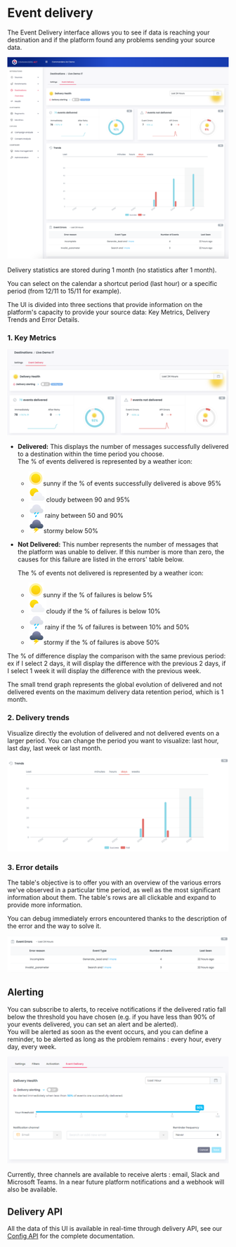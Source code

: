 # Event delivery

The Event Delivery interface allows you to see if data is reaching your destination and if the platform found any problems sending your source data.

![](<../../.gitbook/assets/Event Delivery full.png>)

Delivery statistics are stored during 1 month (no statistics after 1 month).

You can select on the calendar a shortcut period (last hour) or a specific period (from 12/11 to 15/11 for example).

The UI is divided into three sections that provide information on the platform's capacity to provide your source data: Key Metrics, Delivery Trends and Error Details.

### 1. Key Metrics <a href="#2-key-metrics" id="2-key-metrics"></a>

![](<../../.gitbook/assets/Capture d’écran 2022-03-01 à 15.16.59.png>)

* **Delivered:** This displays the number of messages successfully delivered to a destination within the time period you choose.\
  The % of events delivered is represented by a weather icon:
  * <img src="../../.gitbook/assets/image (17) (1).png" alt="" data-size="line">sunny if the % of events successfully delivered is above 95%
  * <img src="../../.gitbook/assets/image (15) (1).png" alt="" data-size="line">cloudy between 90 and 95%
  * <img src="../../.gitbook/assets/image (16).png" alt="" data-size="line">rainy between 50 and 90%
  * <img src="../../.gitbook/assets/image (14) (2).png" alt="" data-size="line">stormy below 50%
*   **Not Delivered:** This number represents the number of messages that the platform was unable to deliver. If this number is more than zero, the causes for this failure are listed in the errors' table below.

    The % of events not delivered is represented by a weather icon:

    * <img src="../../.gitbook/assets/image (17) (1).png" alt="" data-size="line">sunny if the % of failures is below 5%
    * <img src="../../.gitbook/assets/image (15) (1).png" alt="" data-size="line">cloudy if the % of failures is below 10%
    * <img src="../../.gitbook/assets/image (16).png" alt="" data-size="line">rainy if the % of failures is between 10% and 50%
    * <img src="../../.gitbook/assets/image (14) (2).png" alt="" data-size="line">stormy if the % of failures is above 50%

The % of difference display the comparison with the same previous period: ex if I select 2 days, it will display the difference with the previous 2 days, if I select 1 week it will display the difference with the previous week.

The small trend graph represents the global evolution of delivered and not delivered events on the maximum delivery data retention period, which is 1 month.

### 2. Delivery trends <a href="#3-error-details" id="3-error-details"></a>

Visualize directly the evolution of delivered and not delivered events on a larger period. You can change the period you want to visualize: last hour, last day, last week or last month.

![](<../../.gitbook/assets/Capture d’écran 2022-03-01 à 15.17.19.png>)

### 3. Error details <a href="#3-error-details" id="3-error-details"></a>

The table's objective is to offer you with an overview of the various errors we've observed in a particular time period, as well as the most significant information about them. The table's rows are all clickable and expand to provide more information.

You can debug immediately errors encountered thanks to the description of the error and the way to solve it.

![](<../../.gitbook/assets/Capture d’écran 2022-03-01 à 15.16.27.png>)

## Alerting

You can subscribe to alerts, to receive notifications if the delivered ratio fall below the threshold you have chosen (e.g. if you have less than 90% of your events delivered, you can set an alert and be alerted).\
You will be alerted as soon as the event occurs, and you can define a reminder, to be alerted as long as the problem remains : every hour, every day, every week.

![](<../../.gitbook/assets/image (3) (1) (2).png>)

Currently, three channels are available to receive alerts : email, Slack and Microsoft Teams. In a near future platform notifications and a webhook will also be available.

## Delivery API

All the data of this UI is available in real-time through delivery API, see our [Config API](../../developers/config-api.md) for the complete documentation.
